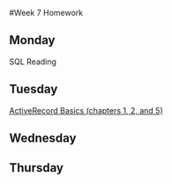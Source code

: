 #Week 7 Homework
## Monday

SQL Reading

## Tuesday

<a href="http://guides.rubyonrails.org/active_record_basics.html">ActiveRecord Basics (chapters 1, 2, and 5)</a>

## Wednesday

## Thursday
